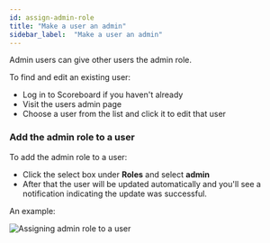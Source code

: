 ```yaml
---
id: assign-admin-role
title: "Make a user an admin"
sidebar_label:  "Make a user an admin"
---
```


Admin users can give other users the admin role.

To find and edit an existing user:

- Log in to Scoreboard if you haven't already
- Visit the users admin page
- Choose a user from the list and click it to edit that user

### Add the admin role to a user

To add the admin role to a user:

- Click the select box under **Roles** and select **admin**
- After that the user will be updated automatically and you'll see a notification indicating the update was successful.

An example:

![Assigning admin role to a user](/docs/img/assign-admin-role.png)
